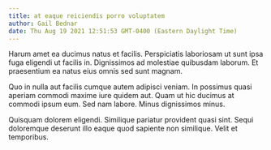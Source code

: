 ```yaml
---
title: at eaque reiciendis porro voluptatem
author: Gail Bednar
date: Thu Aug 19 2021 12:51:53 GMT-0400 (Eastern Daylight Time)
---
```

Harum amet ea ducimus natus et facilis. Perspiciatis laboriosam ut sunt ipsa fuga eligendi ut facilis in. Dignissimos ad molestiae quibusdam laborum. Et praesentium ea natus eius omnis sed sunt magnam.

 Quo in nulla aut facilis cumque autem adipisci veniam. In possimus quasi aperiam commodi maxime iure quidem aut. Quam ut hic ducimus at commodi ipsum eum. Sed nam labore. Minus dignissimos minus.

 Quisquam dolorem eligendi. Similique pariatur provident quasi sint. Sequi doloremque deserunt illo eaque quod sapiente non similique. Velit et temporibus.